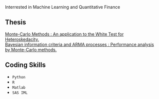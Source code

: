 Interrested in Machine Learning and Quantitative Finance

## Thesis
<a href="MMW.pdf" target="_blank"> Monte-Carlo Methods : An application to the White Test for Heteroskedacity.</a>
<br>
<a href="MMBA.pdf" target="_blank"> Bayesian information criteria and ARMA processes : Performance analysis by Monte-Carlo methods.</a>

## Coding Skills

- `Python` 
- `R`  
- `Matlab`  
- `SAS IML`  
